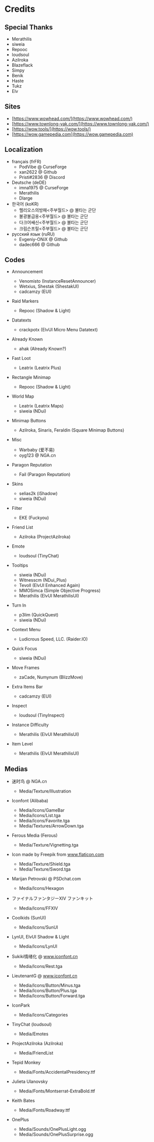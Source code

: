 # Credits

## Special Thanks

- Merathilis
- siweia
- Repooc
- loudsoul
- Azilroka
- Blazeflack
- Simpy
- Benik
- Haste
- Tukz
- Elv

## Sites

- [https://www.wowhead.com/](https://www.wowhead.com/)
- [https://www.townlong-yak.com/](https://www.townlong-yak.com/)
- [https://wow.tools/](https://wow.tools/)
- [https://wow.gamepedia.com](https://wow.gamepedia.com)

## Localization

- français (frFR)
  - PodVibe @ CurseForge
  - xan2622 @ Github
  - Pristi#2836 @ Discord
- Deutsche (deDE)
  - imna1975 @ CurseForge
  - Merathilis
  - Dlarge
- 한국어 (koKR)
  - 헬리오스의방패<주부월드> @ 불타는 군단
  - 불광불급옹<주부월드> @ 불타는 군단
  - 다크어쌔신<주부월드> @ 불타는 군단
  - 크림슨프릴<주부월드> @ 불타는 군단
- русский язык (ruRU)
  - Evgeniy-ONiX @ Github
  - dadec666 @ Github

## Codes

- Announcement
  - Venomisto (InstanceResetAnnouncer)
  - Wetxius, Shestak (ShestakUI)
  - cadcamzy (EUI)

- Raid Markers
  - Repooc (Shadow & Light)

- Datatexts
  - crackpotx (ElvUI Micro Menu Datatext)

- Already Known
  - ahak (Already Known?)

- Fast Loot
  - Leatrix (Leatrix Plus)

- Rectangle Minimap
  - Repooc (Shadow & Light)

- World Map
  - Leatrix (Leatrix Maps)
  - siweia (NDui)

- Minimap Buttons
  - Azilroka, Sinaris, Feraldin (Square Minimap Buttons)

- Misc
  - Warbaby (爱不易)
  - oyg123 @ NGA.cn

- Paragon Reputation
  - Fail (Paragon Reputation)

- Skins
  - selias2k (iShadow)
  - siweia (NDui)

- Filter
  - EKE (Fuckyou)

- Friend List
  - Azilroka (ProjectAzilroka)

- Emote
  - loudsoul (TinyChat)

- Tooltips
  - siweia (NDui)
  - Witnesscm (NDui_Plus)
  - Tevoll (ElvUI Enhanced Again)
  - MMOSimca (Simple Objective Progress)
  - Merathilis (ElvUI MerathilisUI)

- Turn In
  - p3lim (QuickQuest)
  - siweia (NDui)

- Context Menu
  - Ludicrous Speed, LLC. (Raider.IO)

- Quick Focus
  - siweia (NDui)

- Move Frames
  - zaCade, Numynum (BlizzMove)

- Extra Items Bar
  - cadcamzy (EUI)

- Inspect
  - loudsoul (TinyInspect)

- Instance Difficulty
  - Merathilis (ElvUI MerathilisUI)

- Item Level
  - Merathilis (ElvUI MerathilisUI)

## Medias

- 迷时鸟 @ NGA.cn
  - Media/Texture/Illustration

- Iconfont (Alibaba)
  - Media/Icons/GameBar
  - Media/Icons/List.tga
  - Media/Icons/Favorite.tga
  - Media/Textures/ArrowDown.tga

- Ferous Media (Ferous)
  - Media/Texture/Vignetting.tga

- Icon made by Freepik from www.flaticon.com
  - Media/Texture/Shield.tga
  - Media/Texture/Sword.tga

- Marijan Petrovski @ PSDchat.com
  - Media/Icons/Hexagon

- ファイナルファンタジーXIV ファンキット
  - Media/Icons/FFXIV

- Coolkids (SunUI)
  - Media/Icons/SunUI

- LynUI, ElvUI Shadow & Light
  - Media/Icons/LynUI

- Sukiki情绪化 @ www.iconfont.cn
  - Media/Icons/Rest.tga

- LieutenantG @ www.iconfont.cn
  - Media/Icons/Button/Minus.tga
  - Media/Icons/Button/Plus.tga
  - Media/Icons/Button/Forward.tga

- IconPark
  - Media/Icons/Categories

- TinyChat (loudsoul)
  - Media/Emotes

- ProjectAzilroka (Azilroka)
  - Media/FriendList

- Tepid Monkey
  - Media/Fonts/AccidentalPresidency.ttf

- Julieta Ulanovsky
  - Media/Fonts/Montserrat-ExtraBold.ttf

- Keith Bates
  - Media/Fonts/Roadway.ttf

- OnePlus
  - Media/Sounds/OnePlusLight.ogg
  - Media/Sounds/OnePlusSurprise.ogg
